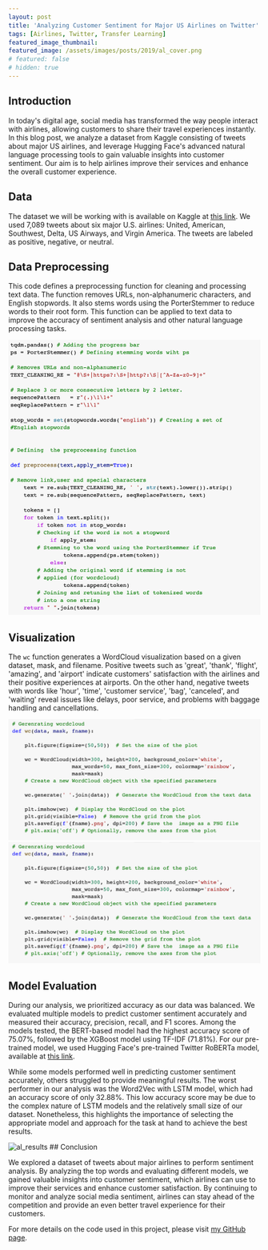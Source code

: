 ```yaml
---
layout: post
title: 'Analyzing Customer Sentiment for Major US Airlines on Twitter'
tags: [Airlines, Twitter, Transfer Learning]
featured_image_thumbnail:
featured_image: /assets/images/posts/2019/al_cover.png
# featured: false
# hidden: true
---
```


## Introduction

In today's digital age, social media has transformed the way people interact with airlines, allowing customers to share their travel experiences instantly. In this blog post, we analyze a dataset from Kaggle consisting of tweets about major US airlines, and leverage Hugging Face's advanced natural language processing tools to gain valuable insights into customer sentiment. Our aim is to help airlines improve their services and enhance the overall customer experience.

## Data

The dataset we will be working with is available on Kaggle at [this link](https://www.kaggle.com/datasets/crowdflower/twitter-airline-sentiment). We used 7,089 tweets about six major U.S. airlines: United, American, Southwest, Delta, US Airways, and Virgin America. The tweets are labeled as positive, negative, or neutral.

## Data Preprocessing

This code defines a preprocessing function for cleaning and processing text data. The function removes URLs, non-alphanumeric characters, and English stopwords. It also stems words using the PorterStemmer to reduce words to their root form. This function can be applied to text data to improve the accuracy of sentiment analysis and other natural language processing tasks.

 <img src="/assets/images/posts/2019/clean.png" alt="Clean">

## Visualization

The `wc` function generates a WordCloud visualization based on a given dataset, mask, and filename. Positive tweets such as 'great', 'thank', 'flight', 'amazing', and 'airport' indicate customers' satisfaction with the airlines and their positive experiences at airports. On the other hand, negative tweets with words like 'hour', 'time', 'customer service', 'bag', 'canceled', and 'waiting' reveal issues like delays, poor service, and problems with baggage handling and cancellations.

 <img src="/assets/images/posts/2019/al_wc_code.png" alt="al_wc_code">
 <img src="/assets/images/posts/2019/al_wc.png" alt="al_wc">

## Model Evaluation

During our analysis, we prioritized accuracy as our data was balanced. We evaluated multiple models to predict customer sentiment accurately and measured their accuracy, precision, recall, and F1 scores. Among the models tested, the BERT-based model had the highest accuracy score of 75.07%, followed by the XGBoost model using TF-IDF (71.81%). For our pre-trained model, we used Hugging Face's pre-trained Twitter RoBERTa model, available at [this link](https://huggingface.co/cardiffnlp/twitter-roberta-base-sentiment).

While some models performed well in predicting customer sentiment accurately, others struggled to provide meaningful results. The worst performer in our analysis was the Word2Vec with LSTM model, which had an accuracy score of only 32.88%. This low accuracy score may be due to the complex nature of LSTM models and the relatively small size of our dataset. Nonetheless, this highlights the importance of selecting the appropriate model and approach for the task at hand to achieve the best results.

<img src="/assets/images/posts/2019/al_results.png" alt="al_results">
## Conclusion

We explored a dataset of tweets about major airlines to perform sentiment analysis. By analyzing the top words and evaluating different models, we gained valuable insights into customer sentiment, which airlines can use to improve their services and enhance customer satisfaction. By continuing to monitor and analyze social media sentiment, airlines can stay ahead of the competition and provide an even better travel experience for their customers.

For more details on the code used in this project, please visit [my GitHub page](https://github.com/DataNat/Twitter-Sentiment-US-Airways).
